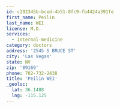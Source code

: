 ```yaml
---
id: c292345b-bced-4b51-8fc9-fb4424a391fe
first_name: Peilin
last_name: WEI
license: M.D.
services:
  - internal-medicine
category: doctors
address: '2545 S BRUCE ST'
city: 'Las Vegas'
state: NV
zip: '89169'
phone: 702-732-2438
title: 'Peilin WEI'
_geoloc:
  lat: 36.1488
  lng: -115.125
---
```

